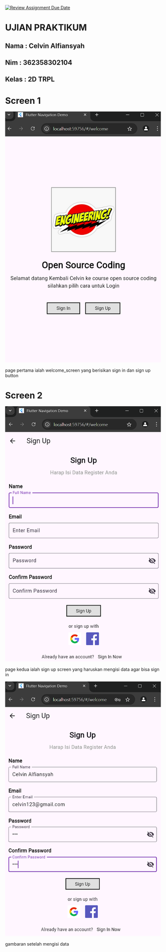 [![Review Assignment Due Date](https://classroom.github.com/assets/deadline-readme-button-22041afd0340ce965d47ae6ef1cefeee28c7c493a6346c4f15d667ab976d596c.svg)](https://classroom.github.com/a/eSYf9ZVB)
# UJIAN PRAKTIKUM

## Nama  : Celvin Alfiansyah
## Nim   : 362358302104
## Kelas : 2D TRPL

# Screen 1
![screenshoot uas-2024-2d-celvinalfiansyah](assets/tugas1.png)

page pertama ialah welcome_screen yang berisikan sign in dan sign up button

# Screen 2
![screenshoot uas-2024-2d-celvinalfiansyah](assets/tugas2.png)

page kedua ialah sign up screen yang haruskan mengisi data agar bisa sign in

![screenshoot uas-2024-2d-celvinalfiansyah](assets/tugas9.png)

gambaran setelah mengisi data